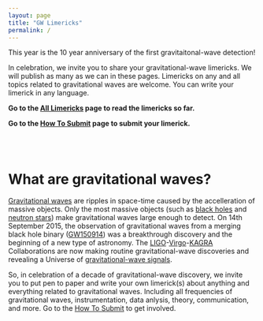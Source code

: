 ```yaml
---
layout: page
title: "GW Limericks"
permalink: /
---
```



<p>This year is the 10 year anniversary of the first gravitaitonal-wave detection!</p>

<p>In celebration, we invite you to share your gravitational-wave limericks. We will publish as many as we can in these pages. Limericks on any and all topics related to gravitational waves are welcome. You can write your limerick in any language.</p>

<p><b>Go to the <a href="https://hannahm8.github.io/gwlimericks/limericks">All Limericks</a> page to read the limericks so far.</b></p>

<p><b>Go to the <a href="https://hannahm8.github.io/gwlimericks/how-to-submit">How To Submit</a> page to submit your limerick.</b></p>
<br>
<br>
  
<h1>What are gravitational waves?</h1>
<p><a href="https://ligo.org/gravitational-wave-science/">Gravitational waves</a> are ripples in space-time caused by the accelleration of massive objects. Only the most massive objects (such as <a href="https://en.wikipedia.org/wiki/Black_hole">black holes</a> and <a href="https://en.wikipedia.org/wiki/Neutron_star">neutron stars</a>) make gravitational waves large enough to detect. On 14th September 2015, the observation of gravitational waves from a merging black hole binary (<a href="https://ligo.org/science-summaries/GW150914/">GW150914</a>) was a breakthrough discovery and the beginning of a new type of astronomy. The <a href="https://ligo.org/">LIGO</a>-<a href="https://www.ego-gw.it/">Virgo</a>-<a href="https://gwcenter.icrr.u-tokyo.ac.jp/en/">KAGRA</a> Collaborations are now making routine gravitational-wave discoveries and revealing a Universe of <a href="https://ligo.org/science-summaries/O3bCatalog/">gravitational-wave signals</a>.</p>

<p>
So, in celebration of a decade of gravitational-wave discovery, we invite you to put pen to paper and write your own limerick(s) about anything and everything related to gravitational waves. Including all frequencies of gravitational waves, instrumentation, data anlysis, theory, communication, and more. Go to the <a href="https://hannahm8.github.io/gwlimericks/how-to-submit">How To Submit</a> to get involved. 
</p>
<br>
<br>




